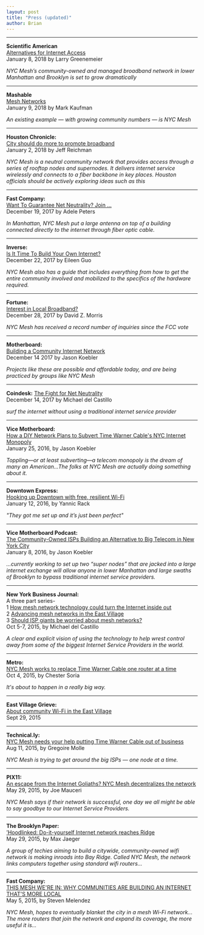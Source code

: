 ```yaml
---
layout: post
title: "Press (updated)"
author: Brian
---
```

***
**Scientific American**  
[Alternatives for Internet Access](https://www.scientificamerican.com/article/net-neutrality-loss-could-rekindle-isp-alternatives-for-internet-access/?wt.mc=SA_Twitter-Share)  
January 8, 2018 by Larry Greenemeier

*NYC Mesh’s community-owned and managed broadband network in lower Manhattan and Brooklyn is set to grow dramatically*

***
**Mashable**  
[Mesh Networks](http://mashable.com/2018/01/09/mesh-networks-provide-alternative-intenet-connection/)  
January 9, 2018 by Mark Kaufman

*An existing example — with growing community numbers — is NYC Mesh*

***
**Houston Chronicle:**  
[City should do more to promote broadband](https://www.houstonchronicle.com/opinion/outlook/article/Reichman-City-should-do-more-to-promote-broadband-12469229.php)  
January 2, 2018 by Jeff Reichman

*NYC Mesh is a neutral community network that provides access through a series of rooftop nodes and supernodes. It delivers internet service wirelessly and connects to a fiber backbone in key places. Houston officials should be actively exploring ideas such as this*

***
**Fast Company:**  
[Want To Guarantee Net Neutrality? Join ...](https://www.fastcompany.com/40509146/want-to-guarantee-net-neutrality-join-peer-to-peer-community-run-internet)  
December 19, 2017 by Adele Peters

*In Manhattan, NYC Mesh put a large antenna on top of a building connected directly to the internet through fiber optic cable.*


***
**Inverse:**  
[Is It Time To Build Your Own Internet?](https://www.inverse.com/article/39507-mesh-networks-net-neutrality-fcc)  
December 22, 2017 by Eileen Guo

*NYC Mesh also has a guide that includes everything from how to get the entire community involved and mobilized to the specifics of the hardware required.*

***
**Fortune:**  
[Interest in Local Broadband?](http://fortune.com/2017/12/28/net-neutrality-municipal-broadband/)  
December 28, 2017 by David Z. Morris

*NYC Mesh has received a record number of inquiries since the FCC vote*

***
**Motherboard:**  
[Building a Community Internet Network](https://motherboard.vice.com/en_us/article/j5djd7/motherboard-and-vice-are-building-a-community-internet-network-to-protect-net-neutrality)  
December 14 2017 by Jason Koebler

*Projects like these are possible and affordable today, and are being practiced by groups like NYC Mesh*
 

***
**Coindesk:** 
[The Fight for Net Neutrality](https://www.coindesk.com/plan-b-ethereum-innovators-reviving-fight-net-neutrality/)  
December 14, 2017 by Michael del Castillo

*surf the internet without using a traditional internet service provider*

***
**Vice Motherboard:**  
[How a DIY Network Plans to Subvert Time Warner Cable's NYC Internet Monopoly](http://motherboard.vice.com/read/how-a-diy-network-plans-to-subvert-time-warner-cables-nyc-internet-monopoly)  
January 25, 2016, by Jason Koebler

*Toppling—or at least subverting—a telecom monopoly is the dream of many an American...The folks at NYC Mesh are actually doing something about it.*

***  
**Downtown Express:**  
[Hooking up Downtown with free, resilient Wi-Fi](http://www.downtownexpress.com/2016/01/12/hooking-up-downtown-with-free-resilient-wi-fi/)  
January 12, 2016, by Yannic Rack

*"They got me set up and it’s just been perfect"*

***
**Vice Motherboard Podcast:**  
[The Community-Owned ISPs Building an Alternative to Big Telecom in New York City](http://motherboard.vice.com/read/the-community-owned-isps-building-an-alternative-to-big-telecom-in-new-york-city)  
January 8, 2016, by Jason Koebler

*...currently working to set up two “super nodes” that are jacked into a large internet exchange will allow anyone in lower Manhattan and large swaths of Brooklyn to bypass traditional internet service providers.*

***
**New York Business Journal:**  
A three part series-  
1 [How mesh network technology could turn the Internet inside out](http://www.bizjournals.com/newyork/news/2015/10/05/mesh-networks-new-york-city-overview.html)  
2 [Advancing mesh networks in the East Village](http://www.bizjournals.com/newyork/news/2015/10/06/brian-hall-east-village-mesh.html)  
3 [Should ISP giants be worried about mesh networks?](http://www.bizjournals.com/newyork/news/2015/10/07/should-isp-giants-be-worried-about-mesh-network.html)  
Oct 5-7, 2015, by Michael del Castillo

*A clear and explicit vision of using the technology to help wrest control away from some of the biggest Internet Service Providers in the world.*

***
**Metro:**  
[NYC Mesh works to replace Time Warner Cable one router at a time](http://ow.ly/T2196)  
Oct 4, 2015, by Chester Soria

*It's about to happen in a really big way.*

***
**East Village Grieve:**  
[About community Wi-Fi in the East Village](http://evgrieve.com/2015/09/about-community-wi-fi-in-east-village.html)  
Sept 29, 2015

***
**Technical.ly:**  
[NYC Mesh needs your help putting Time Warner Cable out of business](http://technical.ly/brooklyn/2015/08/11/brooklyn-mesh-networks-red-hook-initiative/)  
Aug 11, 2015, by Gregoire Molle

*NYC Mesh is trying to get around the big ISPs — one node at a time.*

***
**PIX11:**    
[An escape from the Internet Goliaths? NYC Mesh decentralizes the network](http://pix11.com/2015/05/29/an-escape-from-the-internet-goliaths-nyc-mesh-decentralizes-the-network/)  
May 29, 2015, by Joe Mauceri

*NYC Mesh says if their network is successful, one day we all might be able to say goodbye to our Internet Service Providers.*

***
**The Brooklyn Paper:**  
[’Hoodlinked: Do-it-yourself Internet network reaches Ridge](http://www.brooklynpaper.com/stories/38/22/br-web-bay-ridge-mesh-net-2015-05-29-bk.html)  
May 29, 2015, by Max Jaeger

*A group of techies aiming to build a citywide, community-owned wifi network is making inroads into Bay Ridge. Called NYC Mesh, the network links computers together using standard wifi routers...*

***
**Fast Company:**  
[THIS MESH WE'RE IN: WHY COMMUNITIES ARE BUILDING AN INTERNET THAT'S MORE LOCAL](http://www.fastcompany.com/3044686/mesh-networks-and-the-local-internet-movement)  
May 5, 2015, by Steven Melendez

*NYC Mesh, hopes to eventually blanket the city in a mesh Wi-Fi network... The more routers that join the network and expand its coverage, the more useful it is...*